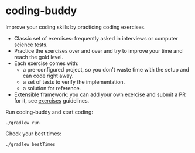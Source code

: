 # coding-buddy

Improve your coding skills by practicing coding exercises.
* Classic set of exercises: frequently asked in interviews or computer science tests.
* Practice the exercises over and over and try to improve your time and reach the gold level.
* Each exercise comes with:
    * a pre-configured project, so you don't waste time with the setup and can code right away.
    * a set of tests to verify the implementation.
    * a solution for reference.
* Extensible framework: you can add your own exercise and submit a PR for it, see [exercises](exercises) guidelines.

Run coding-buddy and start coding:
```
./gradlew run
```

Check your best times:
```
./gradlew bestTimes
```

